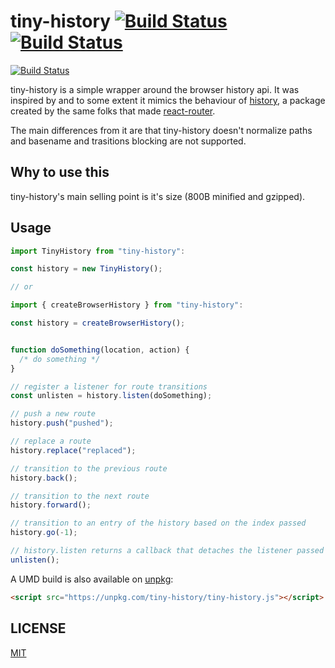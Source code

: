 # tiny-history [![Build Status](https://travis-ci.org/malbernaz/tiny-history.svg?branch=master)](https://travis-ci.org/malbernaz/tiny-history) [![Build Status](https://saucelabs.com/buildstatus/malbernaz)](https://saucelabs.com/beta/builds/126cf589faff497d998c4bb515345011)

[![Build Status](https://saucelabs.com/browser-matrix/malbernaz.svg)](https://saucelabs.com/beta/builds/126cf589faff497d998c4bb515345011)

tiny-history is a simple wrapper around the browser history api. It was inspired by and to some extent it mimics the behaviour of [history](https://github.com/ReactTraining/history), a package created by the same folks that made [react-router](https://github.com/ReactTraining/react-router).

The main differences from it are that tiny-history doesn't normalize paths and basename and trasitions blocking are not supported.

## Why to use this

tiny-history's main selling point is it's size (800B minified and gzipped).

## Usage

```js
import TinyHistory from "tiny-history":

const history = new TinyHistory();

// or

import { createBrowserHistory } from "tiny-history":

const history = createBrowserHistory();


function doSomething(location, action) {
  /* do something */
}

// register a listener for route transitions
const unlisten = history.listen(doSomething);

// push a new route
history.push("pushed");

// replace a route
history.replace("replaced");

// transition to the previous route
history.back();

// transition to the next route
history.forward();

// transition to an entry of the history based on the index passed
history.go(-1);

// history.listen returns a callback that detaches the listener passed to it
unlisten();
```

A UMD build is also available on [unpkg](https://unpkg.com):

```html
<script src="https://unpkg.com/tiny-history/tiny-history.js"></script>
```

## LICENSE

[MIT](https://github.com/malbernaz/tiny-history/blob/master/LICENSE)
